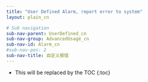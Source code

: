 ```yaml
---
title: "User Defined Alarm, report error to system"
layout: plain_cn

# Sub navigation
sub-nav-parent: UserDefined_cn
sub-nav-group: AdvancedUsage_cn
sub-nav-id: Alarm_cn
#sub-nav-pos: 2
sub-nav-title: 自定义报错
---
```


* This will be replaced by the TOC
{:toc}
